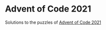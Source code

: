 # Advent of Code 2021

Solutions to the puzzles of
[Advent of Code 2021](https://adventofcode.com/2021)
